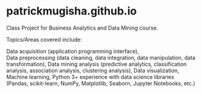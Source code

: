 # patrickmugisha.github.io
Class Project for Business Analytics and Data Mining course.

Topics/Areas covered include:

Data acquisition (application programming interface),
<br>Data preprocessing (data cleaning, data integration, data manipulation, data transformation), 
Data mining analysis (predictive analytics, classification analysis, association analysis, clustering analysis), 
Data visualization, 
Machine learning,
Python 3+ experience with data science libraries (Pandas, scikit-learn, NumPy, Matplotlib, Seaborn, Jupyter Notebooks, etc.)
